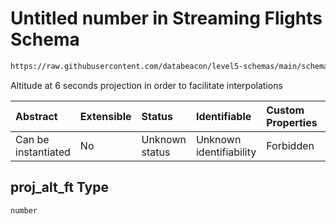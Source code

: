 # Untitled number in Streaming Flights Schema

```txt
https://raw.githubusercontent.com/databeacon/level5-schemas/main/schemas/streaming/flights.schema.json#/properties/proj_alt_ft
```

Altitude at 6 seconds projection in order to facilitate interpolations

| Abstract            | Extensible | Status         | Identifiable            | Custom Properties | Additional Properties | Access Restrictions | Defined In                                                                              |
| :------------------ | :--------- | :------------- | :---------------------- | :---------------- | :-------------------- | :------------------ | :-------------------------------------------------------------------------------------- |
| Can be instantiated | No         | Unknown status | Unknown identifiability | Forbidden         | Allowed               | none                | [flights.schema.json\*](../../out/streaming/flights.schema.json "open original schema") |

## proj\_alt\_ft Type

`number`
